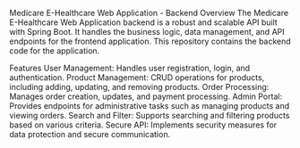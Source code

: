 Medicare E-Healthcare Web Application - Backend
Overview
The Medicare E-Healthcare Web Application backend is a robust and scalable API built with Spring Boot. It handles the business logic, data management, and API endpoints for the frontend application. This repository contains the backend code for the application.

Features
User Management: Handles user registration, login, and authentication.
Product Management: CRUD operations for products, including adding, updating, and removing products.
Order Processing: Manages order creation, updates, and payment processing.
Admin Portal: Provides endpoints for administrative tasks such as managing products and viewing orders.
Search and Filter: Supports searching and filtering products based on various criteria.
Secure API: Implements security measures for data protection and secure communication.
